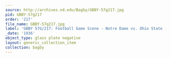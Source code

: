 ```yaml
---
source: http://archives.nd.edu/Bagby/GBBY-57g217.jpg
pid: GBBY-57g217
order: '217'
file_name: GBBY-57g217.jpg
label: 'GBBY 57G/217: Football Game Scene - Notre Dame vs. Ohio State - 1936'
_date: '1936'
object_type: glass plate negative
layout: generic_collection_item
collection: bagby
---
```

